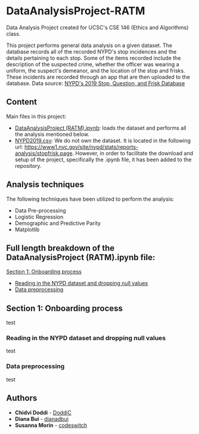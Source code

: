 # DataAnalysisProject-RATM
Data Analysis Project created for UCSC's CSE 146 (Ethics and Algorithms) class.

This project performs general data analysis on a given dataset. The database records all of the recorded NYPD's stop incidences and the details pertaining to each stop. Some of the items recorded include the description of the suspected crime, whether the officer was wearing a uniform, the suspect's demeanor, and the location of the stop and frisks. These incidents are recorded through an app that are then uploaded to the database. Data source: [NYPD's 2019 Stop, Question, and Frisk Database](https://www1.nyc.gov/site/nypd/stats/reports-analysis/stopfrisk.page) 

## Content
Main files in this project:
* [DataAnalysisProject (RATM).ipynb](https://github.com/DoddiC/DataAnalysisProject-RATM/blob/master/DataAnalysisProject%20(RATM).ipynb): loads the dataset and performs all the analysis mentioned below.
* [NYPD2019.csv](https://github.com/DoddiC/DataAnalysisProject-RATM/blob/master/NYPD2019.csv):  We do not own the dataset. It is located in the following url: https://www1.nyc.gov/site/nypd/stats/reports-analysis/stopfrisk.page. However, in order to facilitate the download and setup of the project, specifically the .ipynb file, it has been added to the repository.

## Analysis techniques
The following techniques have been utilized to perform the analysis:
* Data Pre-processing
* Logistic Regression
* Demographic and Predictive Parity
* Matplotlib

## Full length breakdown of the DataAnalysisProject (RATM).ipynb file:

 [Section 1: Onboarding process](#section-1-onboarding-process)
  * [Reading in the NYPD dataset and dropping null values](#reading-in-the-NYPD-dataset-and-dropping-null-values)
  * [Data preprocessing](#data-preprocessing)

    
<!-- toc -->

## Section 1: Onboarding process

test

### Reading in the NYPD dataset and dropping null values

test

### Data preprocessing

test



## Authors
* **Chidvi Doddi** - [DoddiC](https://github.com/DoddiC)
* **Diana Bui** - [dianadbui](https://github.com/dianadbui)
* **Susanna Morin** - [codeswitch](https://github.com/codeswitch)

